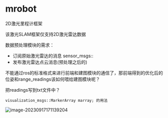 # mrobot
2D激光里程计框架

该激光SLAM框架仅支持2D激光雷达数据



数据预处理模块的需求：

- 订阅原始激光雷达的消息 sensor_msgs::
- 发布激光雷达点云消息(预处理之后的)

不能通过ros的标准格式来进行前端和建图模块的通信了，那前端得到的优化后的位姿和range_readings该如何喂给建图模块呢？

把readings写到txt文件中？



```
visualization_msgs::MarkerArray marray; 的用法
```

![image-20230917171139204](/home/cw/test/test_mrobot_ws/src/mrobot/README.assets/image-20230917171139204.png)
